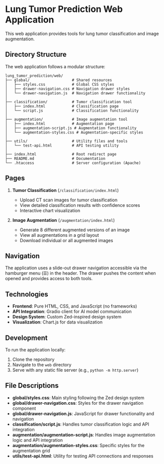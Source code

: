 # Lung Tumor Prediction Web Application

This web application provides tools for lung tumor classification and image augmentation.

## Directory Structure

The web application follows a modular structure:

```
lung_tumor_prediction/web/
├── global/                   # Shared resources
│   ├── styles.css            # Global CSS styles
│   ├── drawer-navigation.css # Navigation drawer styles
│   └── drawer-navigation.js  # Navigation drawer functionality
│
├── classification/           # Tumor classification tool
│   ├── index.html            # Classification page
│   └── script.js             # Classification functionality
│
├── augmentation/             # Image augmentation tool
│   ├── index.html            # Augmentation page
│   ├── augmentation-script.js # Augmentation functionality
│   └── augmentation-styles.css # Augmentation-specific styles
│
├── utils/                    # Utility files and tools
│   └── test-api.html         # API testing utility
│
├── index.html                # Root redirect page
├── README.md                 # Documentation
└── .htaccess                 # Server configuration (Apache)
```

## Pages

1. **Tumor Classification** (`/classification/index.html`)
   - Upload CT scan images for tumor classification
   - View detailed classification results with confidence scores
   - Interactive chart visualization

2. **Image Augmentation** (`/augmentation/index.html`)
   - Generate 8 different augmented versions of an image
   - View all augmentations in a grid layout
   - Download individual or all augmented images

## Navigation

The application uses a slide-out drawer navigation accessible via the hamburger menu (☰) in the header. The drawer pushes the content when opened and provides access to both tools.

## Technologies

- **Frontend**: Pure HTML, CSS, and JavaScript (no frameworks)
- **API Integration**: Gradio client for AI model communication
- **Design System**: Custom Zed-inspired design system
- **Visualization**: Chart.js for data visualization

## Development

To run the application locally:

1. Clone the repository
2. Navigate to the `web` directory
3. Serve with any static file server (e.g., `python -m http.server`)

## File Descriptions

- **global/styles.css**: Main styling following the Zed design system
- **global/drawer-navigation.css**: Styles for the drawer navigation component
- **global/drawer-navigation.js**: JavaScript for drawer functionality and navigation
- **classification/script.js**: Handles tumor classification logic and API integration
- **augmentation/augmentation-script.js**: Handles image augmentation logic and API integration
- **augmentation/augmentation-styles.css**: Specific styles for the augmentation grid
- **utils/test-api.html**: Utility for testing API connections and responses